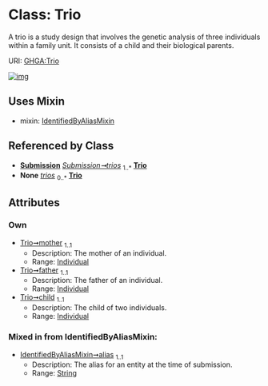 
# Class: Trio


A trio is a study design that involves the genetic analysis of three individuals within a family unit. It consists of a child and their biological parents.

URI: [GHGA:Trio](https://w3id.org/GHGA/Trio)


[![img](https://yuml.me/diagram/nofunky;dir:TB/class/[Individual]<child%201..1-%20[Trio&#124;alias:string],[Individual]<father%201..1-%20[Trio],[Individual]<mother%201..1-%20[Trio],[Submission]++-%20trios%201..*>[Trio],[Submission]-%20trios(i)%200..*>[Trio],[Trio]uses%20-.->[IdentifiedByAliasMixin],[Submission],[Individual],[IdentifiedByAliasMixin])](https://yuml.me/diagram/nofunky;dir:TB/class/[Individual]<child%201..1-%20[Trio&#124;alias:string],[Individual]<father%201..1-%20[Trio],[Individual]<mother%201..1-%20[Trio],[Submission]++-%20trios%201..*>[Trio],[Submission]-%20trios(i)%200..*>[Trio],[Trio]uses%20-.->[IdentifiedByAliasMixin],[Submission],[Individual],[IdentifiedByAliasMixin])

## Uses Mixin

 *  mixin: [IdentifiedByAliasMixin](IdentifiedByAliasMixin.md)

## Referenced by Class

 *  **[Submission](Submission.md)** *[Submission➞trios](Submission_trios.md)*  <sub>1..\*</sub>  **[Trio](Trio.md)**
 *  **None** *[trios](trios.md)*  <sub>0..\*</sub>  **[Trio](Trio.md)**

## Attributes


### Own

 * [Trio➞mother](Trio_mother.md)  <sub>1..1</sub>
     * Description: The mother of an individual.
     * Range: [Individual](Individual.md)
 * [Trio➞father](Trio_father.md)  <sub>1..1</sub>
     * Description: The father of an individual.
     * Range: [Individual](Individual.md)
 * [Trio➞child](Trio_child.md)  <sub>1..1</sub>
     * Description: The child of two individuals.
     * Range: [Individual](Individual.md)

### Mixed in from IdentifiedByAliasMixin:

 * [IdentifiedByAliasMixin➞alias](IdentifiedByAliasMixin_alias.md)  <sub>1..1</sub>
     * Description: The alias for an entity at the time of submission.
     * Range: [String](types/String.md)

